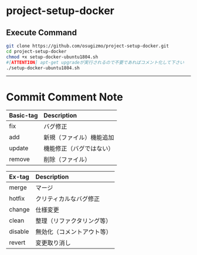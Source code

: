 # project-setup-docker

## Execute Command

``` bash
git clone https://github.com/osugizmo/project-setup-docker.git
cd project-setup-docker
chmod +x setup-docker-ubuntu1804.sh 
#[ATTENTION] apt-get upgradeが実行されるので不要であればコメント化して下さい
./setup-docker-ubuntu1804.sh
```


---

# Commit Comment Note
| Basic-tag  | Description |
|:---|:--|
|fix     | バグ修正 |
|add     | 新規（ファイル）機能追加 |
|update  | 機能修正（バグではない）|
|remove  | 削除（ファイル）|

| Ex-tag  | Description |
|:---|:--|
|merge   | マージ |
|hotfix  | クリティカルなバグ修正 |
|change  | 仕様変更 |
|clean   | 整理（リファクタリング等） |
|disable | 無効化（コメントアウト等） |
|revert  | 変更取り消し |



